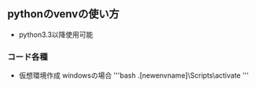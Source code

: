## pythonのvenvの使い方
- python3.3以降使用可能
### コード各種
- 仮想環境作成
windowsの場合
'''bash
.\[newenvname]\Scripts\activate
'''

